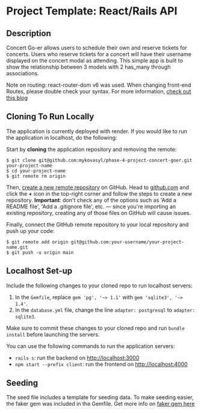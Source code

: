 # Project Template: React/Rails API

## Description

Concert Go-er allows users to schedule their own and reserve tickets for concerts. Users who reserve tickets for a concert will have their username displayed on the concert modal as attending. This simple app is built to show the relationship between 3 models with 2 has_many through associations.

Note on routing: react-router-dom v6 was used. When changing front-end Routes, please double check your syntax. For more information, [check out this blog](https://blog.webdevsimplified.com/2022-07/react-router/)

## Cloning To Run Locally

The application is currently deployed with render. If you would like to run the application in localhost, do the following:

Start by **cloning** the application repository and removing the remote:

```console
$ git clone git@github.com:mykovasyl/phase-4-project-concert-goer.git your-project-name
$ cd your-project-name
$ git remote rm origin
```

Then, [create a new remote repository][create repo] on GitHub. Head to
[github.com](https://github.com) and click the **+** icon in the top-right
corner and follow the steps to create a new repository. **Important**: don't
check any of the options such as 'Add a README file', 'Add a .gitignore file',
etc. — since you're importing an existing repository, creating any of those
files on GitHub will cause issues.

[create repo]: https://docs.github.com/en/github/importing-your-projects-to-github/importing-source-code-to-github/adding-an-existing-project-to-github-using-the-command-line#adding-a-project-to-github-without-github-cli

Finally, connect the GitHub remote repository to your local repository and push
up your code:

```console
$ git remote add origin git@github.com:your-username/your-project-name.git
$ git push -u origin main
```

## Localhost Set-up

Include the following changes to your cloned repo to run localhost servers:

1. In the `Gemfile`, replace `gem 'pg', '~> 1.1'` with `gem 'sqlite3', '~>
1.4'`.
2. In the `database.yml` file, change the line `adapter: postgresql` to
   `adapter: sqlite3`.

Make sure to commit these changes to your cloned repo and run `bundle install` before launching the servers.

You can use the following commands to run the application servers:

- `rails s`: run the backend on [http://localhost:3000](http://localhost:3000)
- `npm start --prefix client`: run the frontend on
  [http://localhost:4000](http://localhost:4000)

## Seeding

The seed file includes a template for seeding data. To make seeding easier, the faker gem was included in the Gemfile. Get more info on [faker gem here](https://github.com/faker-ruby/faker)
